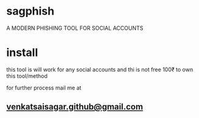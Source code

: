 # sagphish
A MODERN PHISHING TOOL FOR SOCIAL ACCOUNTS

# install
this tool is will work for any social accounts and thi is not free 
100₹ to own this tool/method

for further process mail me at 
## venkatsaisagar.github@gmail.com
